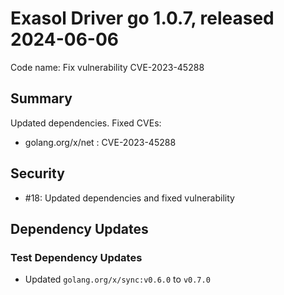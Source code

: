 # Exasol Driver go 1.0.7, released 2024-06-06

Code name: Fix vulnerability CVE-2023-45288

## Summary

Updated dependencies.
Fixed CVEs:
- golang.org/x/net : CVE-2023-45288

## Security

* #18: Updated dependencies and fixed vulnerability

## Dependency Updates

### Test Dependency Updates

* Updated `golang.org/x/sync:v0.6.0` to `v0.7.0`
